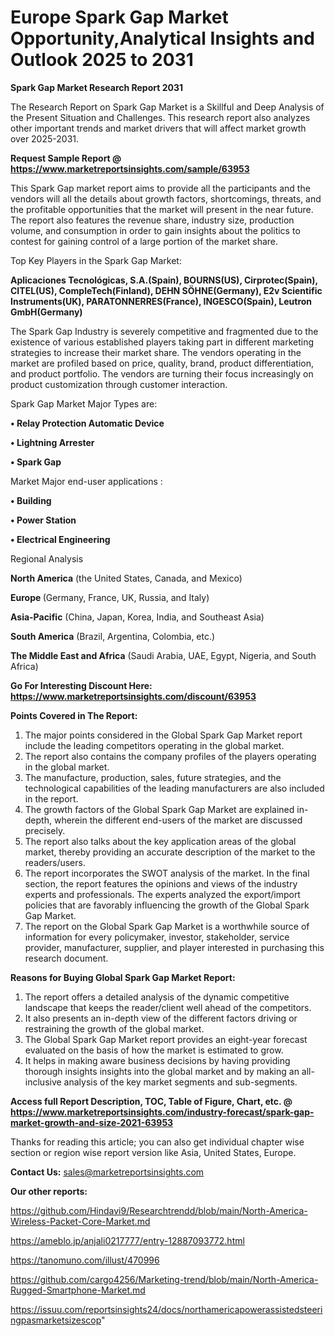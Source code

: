 # Europe Spark Gap Market Opportunity,Analytical Insights and Outlook 2025 to 2031

<strong>Spark Gap Market Research Report 2031</strong>

The Research Report on Spark Gap Market is a Skillful and Deep Analysis of the Present Situation and Challenges. This research report also analyzes other important trends and market drivers that will affect market growth over 2025-2031.

<strong>Request Sample Report @ <a href=https://www.marketreportsinsights.com/sample/63953>https://www.marketreportsinsights.com/sample/63953</a></strong>

This Spark Gap market report aims to provide all the participants and the vendors will all the details about growth factors, shortcomings, threats, and the profitable opportunities that the market will present in the near future. The report also features the revenue share, industry size, production volume, and consumption in order to gain insights about the politics to contest for gaining control of a large portion of the market share.

Top Key Players in the Spark Gap Market:

<strong>Aplicaciones Tecnológicas, S.A.(Spain), BOURNS(US), Cirprotec(Spain), CITEL(US), CompleTech(Finland), DEHN SÖHNE(Germany), E2v Scientific Instruments(UK), PARATONNERRES(France), INGESCO(Spain), Leutron GmbH(Germany)</strong>

The Spark Gap Industry is severely competitive and fragmented due to the existence of various established players taking part in different marketing strategies to increase their market share. The vendors operating in the market are profiled based on price, quality, brand, product differentiation, and product portfolio. The vendors are turning their focus increasingly on product customization through customer interaction.

Spark Gap Market Major Types are:

<strong>• Relay Protection Automatic Device

• Lightning Arrester

• Spark Gap</strong>

Market Major end-user applications :

<strong>• Building

• Power Station

• Electrical Engineering</strong>

Regional Analysis

</u><strong><b>North America</b></strong> (the United States, Canada, and Mexico)

<strong><b>Europe </b></strong>(Germany, France, UK, Russia, and Italy)

<strong><b>Asia-Pacific</b></strong> (China, Japan, Korea, India, and Southeast Asia)

<strong><b>South America</b></strong> (Brazil, Argentina, Colombia, etc.)

<strong><b>The Middle East and Africa</b></strong> (Saudi Arabia, UAE, Egypt, Nigeria, and South Africa)

<strong>Go For Interesting Discount Here: <a href=https://www.marketreportsinsights.com/discount/63953>https://www.marketreportsinsights.com/discount/63953</a></strong>

<strong>Points Covered in The Report:</strong>
<ol>
  <li>The major points considered in the Global Spark Gap Market report include the leading competitors operating in the global market.</li>
  <li>The report also contains the company profiles of the players operating in the global market.</li>
  <li>The manufacture, production, sales, future strategies, and the technological capabilities of the leading manufacturers are also included in the report.</li>
  <li>The growth factors of the Global Spark Gap Market are explained in-depth, wherein the different end-users of the market are discussed precisely.</li>
  <li>The report also talks about the key application areas of the global market, thereby providing an accurate description of the market to the readers/users.</li>
  <li>The report incorporates the SWOT analysis of the market. In the final section, the report features the opinions and views of the industry experts and professionals. The experts analyzed the export/import policies that are favorably influencing the growth of the Global Spark Gap Market.</li>
  <li>The report on the Global Spark Gap Market is a worthwhile source of information for every policymaker, investor, stakeholder, service provider, manufacturer, supplier, and player interested in purchasing this research document.</li>
</ol>
<strong>Reasons for Buying Global Spark Gap Market Report:</strong>

<ol>
  <li>The report offers a detailed analysis of the dynamic competitive landscape that keeps the reader/client well ahead of the competitors.</li>
  <li>It also presents an in-depth view of the different factors driving or restraining the growth of the global market.</li>
  <li>The Global Spark Gap Market report provides an eight-year forecast evaluated on the basis of how the market is estimated to grow.</li>
  <li>It helps in making aware business decisions by having providing thorough insights insights into the global market and by making an all-inclusive analysis of the key market segments and sub-segments.</li>
</ol>
<strong>Access full Report Description, TOC, Table of Figure, Chart, etc. @ <a href=https://www.marketreportsinsights.com/industry-forecast/spark-gap-market-growth-and-size-2021-63953>https://www.marketreportsinsights.com/industry-forecast/spark-gap-market-growth-and-size-2021-63953</a></strong>


Thanks for reading this article; you can also get individual chapter wise section or region wise report version like Asia, United States, Europe.

<strong>Contact Us:</strong>
sales@marketreportsinsights.com

<strong>Our other reports:</strong>

<a href=https://github.com/Hindavi9/Researchtrendd/blob/main/North-America-Wireless-Packet-Core-Market.md>https://github.com/Hindavi9/Researchtrendd/blob/main/North-America-Wireless-Packet-Core-Market.md</a>

<a href=https://ameblo.jp/anjali0217777/entry-12887093772.html>https://ameblo.jp/anjali0217777/entry-12887093772.html</a>

<a href=https://tanomuno.com/illust/470996>https://tanomuno.com/illust/470996</a>

<a href=https://github.com/cargo4256/Marketing-trend/blob/main/North-America-Rugged-Smartphone-Market.md>https://github.com/cargo4256/Marketing-trend/blob/main/North-America-Rugged-Smartphone-Market.md</a>

<a href=https://issuu.com/reportsinsights24/docs/northamericapowerassistedsteeringpasmarketsizescop>https://issuu.com/reportsinsights24/docs/northamericapowerassistedsteeringpasmarketsizescop</a>"
